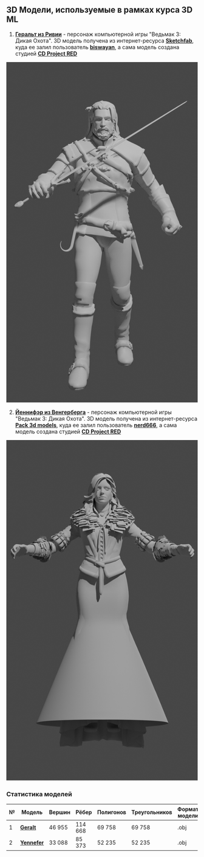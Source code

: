 ## 3D Модели, используемые в рамках курса 3D ML

1. **[Геральт из Ривии](https://vedmak.fandom.com/wiki/%D0%93%D0%B5%D1%80%D0%B0%D0%BB%D1%8C%D1%82_%D0%B8%D0%B7_%D0%A0%D0%B8%D0%B2%D0%B8%D0%B8)** - персонаж компьютерной игры "Ведьмак 3: Дикая Охота". 3D модель получена из интернет-ресурса **[Sketchfab](https://sketchfab.com/3d-models/witcher-3-geralt-8f62c76580144ed2a8c648dd5046d8d9)**, куда ее залил пользователь **[biswayan](https://sketchfab.com/3d-models/witcher-3-geralt-8f62c76580144ed2a8c648dd5046d8d9)**, а сама модель создана студией **[CD Project RED](https://en.cdprojektred.com/)**

![Геральт из Ривии](Geralt.png)

2. **[Йеннифэр из Венгерберга](https://vedmak.fandom.com/wiki/%D0%99%D0%B5%D0%BD%D0%BD%D0%B8%D1%84%D1%8D%D1%80_%D0%B8%D0%B7_%D0%92%D0%B5%D0%BD%D0%B3%D0%B5%D1%80%D0%B1%D0%B5%D1%80%D0%B3%D0%B0)** - персонаж компьютерной игры "Ведьмак 3: Дикая Охота". 3D модель получена из интернет-ресурса **[Pack 3d models](https://p3dm.ru/files/characters/human/8913-yennefer-.html)**, куда ее залил пользователь **[nerd666](https://p3dm.ru/user/nerd666/)**, а сама модель создана студией **[CD Project RED](https://en.cdprojektred.com/)**

![Йеннифэр из Венгерберга](Yennefer.png)


### Статистика моделей

|№|Модель|Вершин|Рёбер|Полигонов|Треугольников|Формат модели|
|---|---|---|---|---|---|---|
|1|**[Geralt](Geralt.obj)**|46 955|114 668|69 758|69 758|.obj|
|2|**[Yennefer](Yennefer.obj)**|33 088|85 373|52 235|52 235|.obj|